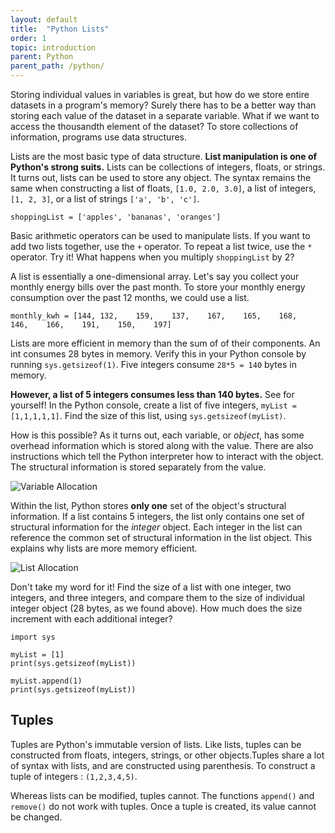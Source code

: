 ```yaml
---
layout: default
title:  "Python Lists"
order: 1
topic: introduction
parent: Python
parent_path: /python/
---
```


Storing individual values in variables is great, but how do we store entire datasets in a program's memory? Surely there has to be a better way than storing each value of the dataset in a separate variable. What if we want to access the thousandth element of the dataset? To store collections of information, programs use data structures.

Lists are the most basic type of data structure. **List manipulation is one of Python's strong suits.** Lists can be collections of integers, floats, or strings. It turns out, lists can be used to store any object. The syntax remains the same when constructing a list of floats, `[1.0, 2.0, 3.0]`, a list of integers, `[1, 2, 3]`, or a list of strings `['a', 'b', 'c']`.


```
shoppingList = ['apples', 'bananas', 'oranges']
```

Basic arithmetic operators can be used to manipulate lists. If you want to add two lists together, use the `+` operator. To repeat a list twice, use the `*` operator. Try it! What happens when you multiply `shoppingList` by 2?

A list is essentially a one-dimensional array. Let's say you collect your monthly energy bills over the past month. To store your monthly energy consumption over the past 12 months, we could use a list.

```
monthly_kwh = [144,	132,	159,	137,	167,	165,	168,	146,	166,	191,	150,	197]
```

Lists are more efficient in memory than the sum of of their components. An int consumes 28 bytes in memory. Verify this in your Python console by running `sys.getsizeof(1)`. Five integers consume `28*5 = 140` bytes in memory.

**However, a list of 5 integers consumes less than 140 bytes.** See for yourself! In the Python console, create a list of five integers, `myList = [1,1,1,1,1]`. Find the size of this list, using `sys.getsizeof(myList)`.

How is this possible? As it turns out, each variable, or *object*, has some overhead information which is stored along with the value. There are also instructions which tell the Python interpreter how to interact with the object. The structural information is stored separately from the value.

![Variable Allocation](images/variable.png "Varible Allocation")

Within the list, Python stores **only one** set of the object's structural information. If a list contains 5 integers, the list only contains one set of structural information for the *integer* object. Each integer in the list can reference the common set of structural information in the list object. This explains why lists are more memory efficient.

![List Allocation](images/list_allocation.png "List Allocation")

Don't take my word for it! Find the size of a list with one integer, two integers, and three integers, and compare them to the size of individual integer object (28 bytes, as we found above). How much does the size increment with each additional integer?


```
import sys

myList = [1]
print(sys.getsizeof(myList))

myList.append(1)
print(sys.getsizeof(myList))
```

## Tuples

Tuples are Python's immutable version of lists. Like lists, tuples can be constructed from floats, integers, strings, or other objects.Tuples share a lot of syntax with lists, and are constructed using parenthesis. To construct a tuple of integers : `(1,2,3,4,5)`.


Whereas lists can be modified, tuples cannot. The functions `append()` and `remove()` do not work with tuples. Once a tuple is created, its value cannot be changed.
